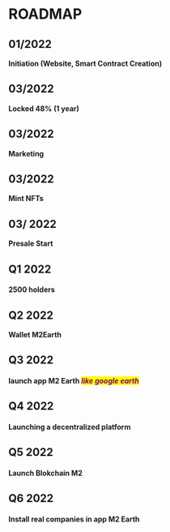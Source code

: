 # ROADMAP

## 01/2022

**Initiation (Website, Smart Contract Creation)**

## 03/2022

**Locked 48% (1 year)**

## 03/2022

&#x20;**Marketing**

## 03/2022

**Mint NFTs**

## 03/ 2022

&#x20;**Presale Start**

## Q1 2022

#### 2500 holders

## Q2 2022

**Wallet M2Earth**

## Q3 2022

#### launch app M2 Earth _<mark style="color:purple;">**like google earth**</mark>_

## Q4 2022

#### Launching a decentralized platform

## Q5 2022

#### Launch Blokchain M2&#x20;

## Q6 2022

#### Install real companies in app M2 Earth
